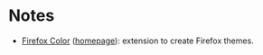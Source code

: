 # Notes

- [Firefox Color](https://addons.mozilla.org/en-US/firefox/addon/firefox-color/) ([homepage](https://color.firefox.com/)): extension to create Firefox themes.

